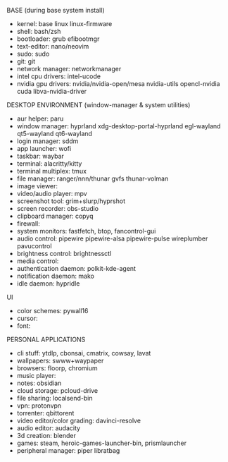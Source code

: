BASE (during base system install)
- kernel: base linux linux-firmware
- shell: bash/zsh
- bootloader: grub efibootmgr
- text-editor: nano/neovim
- sudo: sudo
- git: git
- network manager: networkmanager
- intel cpu drivers: intel-ucode
- nvidia gpu drivers: nvidia/nvidia-open/mesa nvidia-utils opencl-nvidia cuda libva-nvidia-driver

DESKTOP ENVIRONMENT (window-manager & system utilities)
- aur helper: paru
- window manager: hyprland xdg-desktop-portal-hyprland egl-wayland qt5-wayland qt6-wayland 
- login manager: sddm
- app launcher: wofi
- taskbar: waybar
- terminal: alacritty/kitty
- terminal multiplex: tmux
- file manager: ranger/nnn/thunar gvfs thunar-volman
- image viewer:
- video/audio player: mpv
- screenshot tool: grim+slurp/hyprshot
- screen recorder: obs-studio
- clipboard manager: copyq
- firewall: 
- system monitors: fastfetch, btop, fancontrol-gui
- audio control: pipewire pipewire-alsa pipewire-pulse wireplumber pavucontrol
- brightness control: brightnessctl
- media control: 
- authentication daemon: polkit-kde-agent
- notification daemon: mako
- idle daemon: hypridle

UI
- color schemes: pywall16
- cursor: 
- font:

PERSONAL APPLICATIONS
- cli stuff: ytdlp, cbonsai, cmatrix, cowsay, lavat
- wallpapers: swww+waypaper
- browsers: floorp, chromium
- music player: 
- notes: obsidian
- cloud storage: pcloud-drive
- file sharing: localsend-bin
- vpn: protonvpn
- torrenter: qbittorent
- video editor/color grading: davinci-resolve
- audio editor: audacity
- 3d creation: blender
- games: steam, heroic-games-launcher-bin, prismlauncher
- peripheral manager: piper libratbag
